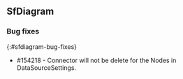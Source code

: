 ## SfDiagram

### Bug fixes
{:#sfdiagram-bug-fixes}

* \#154218 - Connector will not be delete for the Nodes in DataSourceSettings.